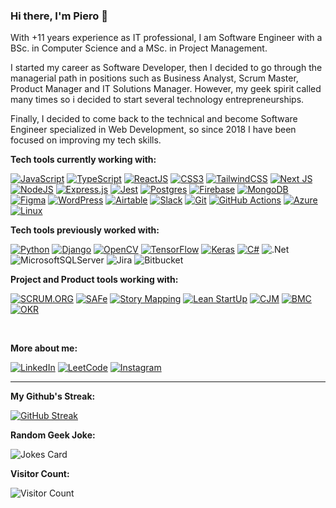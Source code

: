 ### Hi there, I'm Piero 👋

With +11 years experience as IT professional, I am Software Engineer with a BSc. in Computer Science and a MSc. in Project Management.

I started my career as Software Developer, then I decided to go through the managerial path in positions such as Business Analyst, Scrum Master, Product Manager and IT Solutions Manager. However, my geek spirit called many times so i decided to start several technology entrepreneurships. 

Finally, I decided to come back to the technical and become Software Engineer specialized in Web Development, so since 2018 I have been focused on improving my tech skills.

**Tech tools currently working with:**

[![JavaScript](https://img.shields.io/badge/JavaScript-F7DF1E.svg?style=for-the-badge&logo=JavaScript&logoColor=black)](https://developer.mozilla.org/en-US/docs/Web/JavaScript)
[![TypeScript](https://img.shields.io/badge/typescript-%23007ACC.svg?style=for-the-badge&logo=typescript&logoColor=white)](https://www.typescriptlang.org/)
[![ReactJS](https://img.shields.io/badge/React-000?style=for-the-badge&logo=react&logoColor=61DBFB)](https://reactjs.org/)
[![CSS3](https://img.shields.io/badge/css3-%231572B6.svg?style=for-the-badge&logo=css3&logoColor=white)](https://developer.mozilla.org/en-US/docs/Web/CSS)
[![TailwindCSS](https://img.shields.io/badge/Tailwind%20CSS-3490dc?style=for-the-badge&logo=tailwindcss&logoColor=white)](https://tailwindcss.com/)
[![Next JS](https://img.shields.io/badge/Next-black?style=for-the-badge&logo=next.js&logoColor=white)](https://nextjs.org/learn/foundations/about-nextjs/what-is-nextjs)
[![NodeJS](https://img.shields.io/badge/node.js-6DA55F?style=for-the-badge&logo=node.js&logoColor=white)](https://nodejs.org/en/about/)
[![Express.js](https://img.shields.io/badge/express.js-%23404d59.svg?style=for-the-badge&logo=express&logoColor=%2361DAFB)](https://www.codecademy.com/article/what-is-express-js)
[![Jest](https://img.shields.io/badge/-jest-%23C21325?style=for-the-badge&logo=jest&logoColor=white)](https://jestjs.io/)
[![Postgres](https://img.shields.io/badge/postgres-%23316192.svg?style=for-the-badge&logo=postgresql&logoColor=white)](https://www.postgresql.org/about/)
[![Firebase](https://img.shields.io/badge/firebase-%23039BE5.svg?style=for-the-badge&logo=firebase)](https://www.educative.io/answers/what-is-firebase)
[![MongoDB](https://img.shields.io/badge/MongoDB-%234ea94b.svg?style=for-the-badge&logo=mongodb&logoColor=white)](https://www.mongodb.com/what-is-mongodb)
[![Figma](https://img.shields.io/badge/figma-%23F24E1E.svg?style=for-the-badge&logo=figma&logoColor=white)](https://www.figma.com/)
[![WordPress](https://img.shields.io/badge/WordPress-%23117AC9.svg?style=for-the-badge&logo=WordPress&logoColor=white)](https://en.wikipedia.org/wiki/WordPress)
[![Airtable](https://img.shields.io/badge/Airtable-18BFFF?style=for-the-badge&logo=Airtable&logoColor=white)](https://www.airtable.com/)
[![Slack](https://img.shields.io/badge/Slack-4A154B?style=for-the-badge&logo=slack&logoColor=white)](https://slack.com/help/articles/115004071768-What-is-Slack-)
[![Git](https://img.shields.io/badge/git-%23F05033.svg?style=for-the-badge&logo=git&logoColor=white)](https://git-scm.com/)
[![GitHub Actions](https://img.shields.io/badge/github%20actions-%232671E5.svg?style=for-the-badge&logo=githubactions&logoColor=white)](https://docs.github.com/en/actions/learn-github-actions/understanding-github-actions)
[![Azure](https://img.shields.io/badge/azure-%230072C6.svg?style=for-the-badge&logo=microsoftazure&logoColor=white)](https://www.techtarget.com/searchcloudcomputing/definition/Windows-Azure)
[![Linux](https://img.shields.io/badge/Linux-FCC624?style=for-the-badge&logo=linux&logoColor=black)](https://ubuntu.com/desktop)

**Tech tools previously worked with:**

[![Python](https://img.shields.io/badge/python-3670A0?style=for-the-badge&logo=python&logoColor=ffdd54)](https://www.python.org/doc/essays/blurb/)
[![Django](https://img.shields.io/badge/django-%23092E20.svg?style=for-the-badge&logo=django&logoColor=white)](https://developer.mozilla.org/en-US/docs/Learn/Server-side/Django/Introduction#what_is_django)
[![OpenCV](https://img.shields.io/badge/opencv-%23white.svg?style=for-the-badge&logo=opencv&logoColor=white)](https://opencv.org/about/)
[![TensorFlow](https://img.shields.io/badge/TensorFlow-%23FF6F00.svg?style=for-the-badge&logo=TensorFlow&logoColor=white)](https://www.tensorflow.org/)
[![Keras](https://img.shields.io/badge/Keras-%23D00000.svg?style=for-the-badge&logo=Keras&logoColor=white)](https://keras.io/)
[![C#](https://img.shields.io/badge/c%23-%23239120.svg?style=for-the-badge&logo=c-sharp&logoColor=white)](https://learn.microsoft.com/en-us/dotnet/csharp/tour-of-csharp/)
![.Net](https://img.shields.io/badge/.NET-5C2D91?style=for-the-badge&logo=.net&logoColor=white)
![MicrosoftSQLServer](https://img.shields.io/badge/Microsoft%20SQL%20Sever-CC2927?style=for-the-badge&logo=microsoft%20sql%20server&logoColor=white)
![Jira](https://img.shields.io/badge/jira-%230A0FFF.svg?style=for-the-badge&logo=jira&logoColor=white)
![Bitbucket](https://img.shields.io/badge/bitbucket-%230047B3.svg?style=for-the-badge&logo=bitbucket&logoColor=white)

**Project and Product tools working with:**

[![SCRUM.ORG](https://img.shields.io/badge/SCRUM-SCRUM.ORG-137B92?style=for-the-badge)](https://www.scrum.org/resources/what-is-scrum)
[![SAFe](https://img.shields.io/badge/Scaled%20Agile-SAFe-053947?style=for-the-badge)](https://www.scaledagile.com/what-is-safe/)
[![Story Mapping](https://img.shields.io/badge/Product%20Planning-User%20Story%20Map-green?style=for-the-badge)](https://www.visual-paradigm.com/guide/agile-software-development/what-is-user-story-mapping/)
[![Lean StartUp](https://img.shields.io/badge/product%20development-Lean%20Startup-blue?style=for-the-badge)](https://www.lean.org/lexicon-terms/lean-startup/)
[![CJM](https://img.shields.io/badge/Customer%20Experience-Customer%20Journey%20Map-yellow?style=for-the-badge)](https://hbr.org/2010/11/using-customer-journey-maps-to)
[![BMC](https://img.shields.io/badge/Business%20Planning-Business%20Model%20Canvas-purple?style=for-the-badge)](https://www.businessmodelsinc.com/en/inspiration/tools/business-model-canvas)
[![OKR](https://img.shields.io/badge/Objectives%20Management-OKR-E23123?style=for-the-badge)](https://www.whatmatters.com/faqs/okr-meaning-definition-example)

<BR>

**More about me:**

<a href="https://www.linkedin.com/in/pieroguerrero/" target="_blank">![LinkedIn](https://img.shields.io/badge/linkedin-%230077B5.svg?style=for-the-badge&logo=linkedin&logoColor=white)</a>
<a href="https://leetcode.com/pieroguerrero/" target="_blank">![LeetCode](https://img.shields.io/badge/LeetCode-000000?style=for-the-badge&logo=LeetCode&logoColor=#d16c06)</a>
<a href="https://www.instagram.com/piero.guerrerog/" target="_blank">![Instagram](https://img.shields.io/badge/Instagram-%23E4405F.svg?style=for-the-badge&logo=Instagram&logoColor=white)</a>

---

**My Github's Streak:**

[![GitHub Streak](http://github-readme-streak-stats.herokuapp.com?user=pieroguerrero&theme=blood&hide_border=false)](https://git.io/streak-stats)

**Random Geek Joke:**

![Jokes Card](https://readme-jokes.vercel.app/api)

**Visitor Count:**

![Visitor Count](https://profile-counter.glitch.me/pieroguerrero/count.svg)
